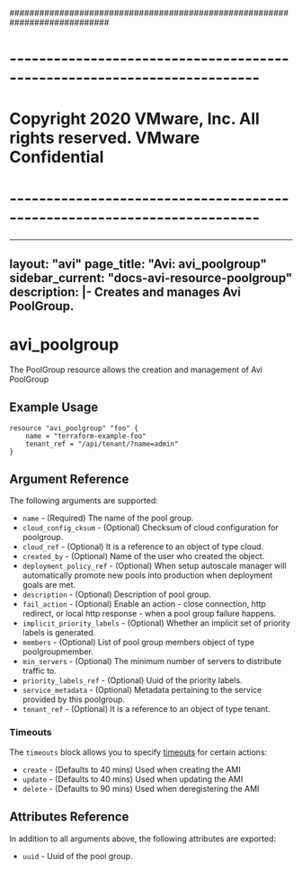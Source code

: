 ############################################################################
# ------------------------------------------------------------------------
# Copyright 2020 VMware, Inc.  All rights reserved. VMware Confidential
# ------------------------------------------------------------------------
###

---
layout: "avi"
page_title: "Avi: avi_poolgroup"
sidebar_current: "docs-avi-resource-poolgroup"
description: |-
  Creates and manages Avi PoolGroup.
---

# avi_poolgroup

The PoolGroup resource allows the creation and management of Avi PoolGroup

## Example Usage

```hcl
resource "avi_poolgroup" "foo" {
    name = "terraform-example-foo"
    tenant_ref = "/api/tenant/?name=admin"
}
```

## Argument Reference

The following arguments are supported:

* `name` - (Required) The name of the pool group.
* `cloud_config_cksum` - (Optional) Checksum of cloud configuration for poolgroup.
* `cloud_ref` - (Optional) It is a reference to an object of type cloud.
* `created_by` - (Optional) Name of the user who created the object.
* `deployment_policy_ref` - (Optional) When setup autoscale manager will automatically promote new pools into production when deployment goals are met.
* `description` - (Optional) Description of pool group.
* `fail_action` - (Optional) Enable an action - close connection, http redirect, or local http response - when a pool group failure happens.
* `implicit_priority_labels` - (Optional) Whether an implicit set of priority labels is generated.
* `members` - (Optional) List of pool group members object of type poolgroupmember.
* `min_servers` - (Optional) The minimum number of servers to distribute traffic to.
* `priority_labels_ref` - (Optional) Uuid of the priority labels.
* `service_metadata` - (Optional) Metadata pertaining to the service provided by this poolgroup.
* `tenant_ref` - (Optional) It is a reference to an object of type tenant.


### Timeouts

The `timeouts` block allows you to specify [timeouts](https://www.terraform.io/docs/configuration/resources.html#timeouts) for certain actions:

* `create` - (Defaults to 40 mins) Used when creating the AMI
* `update` - (Defaults to 40 mins) Used when updating the AMI
* `delete` - (Defaults to 90 mins) Used when deregistering the AMI

## Attributes Reference

In addition to all arguments above, the following attributes are exported:

* `uuid` -  Uuid of the pool group.


